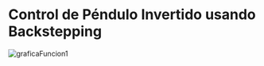 # Control de Péndulo Invertido usando Backstepping


![graficaFuncion1](https://user-images.githubusercontent.com/91811505/147786550-2d6ca2ec-28f5-43b3-b582-dc8796a341a7.png)
